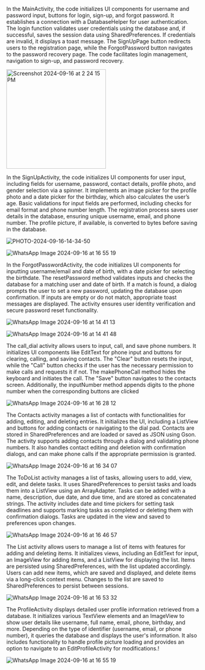 In the MainActivity, the code initializes UI components for username and password input, buttons for login, sign-up, and forgot password. It establishes a connection with a DatabaseHelper for user authentication. The login function validates user credentials using the database and, if successful, saves the session data using SharedPreferences. If credentials are invalid, it displays a toast message. The SignUpPage button redirects users to the registration page, while the ForgotPassword button navigates to the password recovery page. The code facilitates login management, navigation to sign-up, and password recovery.

<img width="260" alt="Screenshot 2024-09-16 at 2 24 15 PM" src="https://github.com/user-attachments/assets/1e4c609f-24c6-4304-8ac1-0c2e94cb00df">

In the SignUpActivity, the code initializes UI components for user input, including fields for username, password, contact details, profile photo, and gender selection via a spinner. It implements an image picker for the profile photo and a date picker for the birthday, which also calculates the user’s age. Basic validations for input fields are performed, including checks for email format and phone number length. The registration process saves user details in the database, ensuring unique username, email, and phone number. The profile picture, if available, is converted to bytes before saving in the database.

![PHOTO-2024-09-16-14-34-50](https://github.com/user-attachments/assets/2eabfa52-0351-4e4a-ac81-59dc73a6522c)

![WhatsApp Image 2024-09-16 at 16 55 19](https://github.com/user-attachments/assets/c1b2f311-6fd3-4ff4-aa5b-baa594ed24ad)


In the ForgotPasswordActivity, the code initializes UI components for inputting username/email and date of birth, with a date picker for selecting the birthdate. The resetPassword method validates inputs and checks the database for a matching user and date of birth. If a match is found, a dialog prompts the user to set a new password, updating the database upon confirmation. If inputs are empty or do not match, appropriate toast messages are displayed. The activity ensures user identity verification and secure password reset functionality.

![WhatsApp Image 2024-09-16 at 14 41 13](https://github.com/user-attachments/assets/bc7aca35-fd53-4a01-bac2-5f2743c812e1)

![WhatsApp Image 2024-09-16 at 14 41 48](https://github.com/user-attachments/assets/dd68dc06-0d8a-4551-8609-9c5c419cc800)

The call_dial activity allows users to input, call, and save phone numbers. It initializes UI components like EditText for phone input and buttons for clearing, calling, and saving contacts. The "Clear" button resets the input, while the "Call" button checks if the user has the necessary permission to make calls and requests it if not. The makePhoneCall method hides the keyboard and initiates the call. The "Save" button navigates to the contacts screen. Additionally, the inputNumber method appends digits to the phone number when the corresponding buttons are clicked

![WhatsApp Image 2024-09-16 at 16 28 12](https://github.com/user-attachments/assets/5e81eff6-a6d6-42d3-9946-8a3f66dc5175)

The Contacts activity manages a list of contacts with functionalities for adding, editing, and deleting entries. It initializes the UI, including a ListView and buttons for adding contacts or navigating to the dial pad. Contacts are stored in SharedPreferences and are loaded or saved as JSON using Gson. The activity supports adding contacts through a dialog and validating phone numbers. It also handles contact editing and deletion with confirmation dialogs, and can make phone calls if the appropriate permission is granted.

![WhatsApp Image 2024-09-16 at 16 34 07](https://github.com/user-attachments/assets/619d83bf-4c32-4323-90c9-50138b3288f3)


The ToDoList activity manages a list of tasks, allowing users to add, view, edit, and delete tasks. It uses SharedPreferences to persist tasks and loads them into a ListView using an ArrayAdapter. Tasks can be added with a name, description, due date, and due time, and are stored as concatenated strings. The activity includes date and time pickers for setting task deadlines and supports marking tasks as completed or deleting them with confirmation dialogs. Tasks are updated in the view and saved to preferences upon changes.

![WhatsApp Image 2024-09-16 at 16 46 57](https://github.com/user-attachments/assets/e0283bff-1137-48d1-8646-afbb96a9c76d)

The List activity allows users to manage a list of items with features for adding and deleting items. It initializes views, including an EditText for input, an ImageView for adding items, and a ListView for displaying the list. Items are persisted using SharedPreferences, with the list updated accordingly. Users can add new items, which are saved and displayed, and delete items via a long-click context menu. Changes to the list are saved to SharedPreferences to persist between sessions.

![WhatsApp Image 2024-09-16 at 16 53 32](https://github.com/user-attachments/assets/b8583c4b-5bdc-41b5-9cac-5b6640599bc2)

The ProfileActivity displays detailed user profile information retrieved from a database. It initializes various TextView elements and an ImageView to show user details like username, full name, email, phone, birthday, and more. Depending on the type of identifier (username, email, or phone number), it queries the database and displays the user's information. It also includes functionality to handle profile picture loading and provides an option to navigate to an EditProfileActivity for modifications.!

![WhatsApp Image 2024-09-16 at 16 55 19](https://github.com/user-attachments/assets/b4b17257-b152-4eff-ba2d-0bf7a05f660d)
